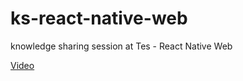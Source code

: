 # ks-react-native-web
knowledge sharing session at Tes -  React Native Web

[Video](https://www.youtube.com/watch?v=OUqX-qg9zk0&feature=youtu.be&t=34)
